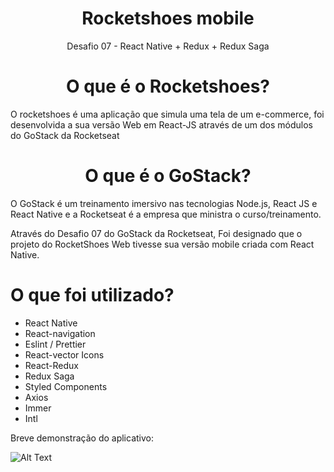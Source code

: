  <h1 align="center">Rocketshoes mobile</h1>
 <p align="center">Desafio 07 - React Native + Redux + Redux Saga</p>
 
 <h1 align="center"> O que é o Rocketshoes?</h1>
 O rocketshoes é uma aplicação que simula uma tela de um e-commerce, foi desenvolvida a sua versão Web em React-JS através de um dos módulos do GoStack da Rocketseat
 
 <h1 align="center">O que é o GoStack?</h1>
 O GoStack é um treinamento imersivo nas tecnologias Node.js, React JS e React Native e a Rocketseat é a empresa que ministra o curso/treinamento.
 
 <p>
  Através do Desafio 07 do GoStack da Rocketseat, Foi designado que o projeto do RocketShoes Web tivesse sua versão mobile criada com React Native.
  
  # O que foi utilizado?
  
  - React Native
  - React-navigation
  - Eslint / Prettier
  - React-vector Icons
  - React-Redux
  - Redux Saga
  - Styled Components
  - Axios
  - Immer
  - Intl
   
 </p>
 
 Breve demonstração do aplicativo:

![Alt Text](https://user-images.githubusercontent.com/54908803/69250727-fad8df80-0b8e-11ea-85a4-bc4875c3ed69.gif)

